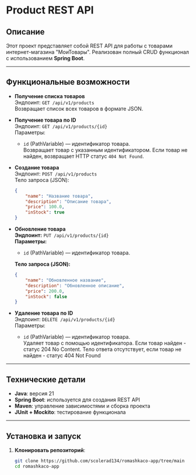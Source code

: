 # Product REST API

## Описание
Этот проект представляет собой REST API для работы с товарами интернет-магазина "МоиТовары". Реализован полный CRUD функционал с использованием **Spring Boot**.

---

## Функциональные возможности

- **Получение списка товаров**  
  Эндпоинт: `GET /api/v1/products`  
  Возвращает список всех товаров в формате JSON.


- **Получение товара по ID**  
  Эндпоинт: `GET /api/v1/products/{id}`  
  Параметры:
    - `id` (PathVariable) — идентификатор товара.  
      Возвращает товар с указанным идентификатором. Если товар не найден, возвращает HTTP статус `404 Not Found`.


- **Создание товара**  
  Эндпоинт: `POST /api/v1/products`  
  Тело запроса (JSON):
  ```json
  {
      "name": "Название товара",
      "description": "Описание товара",
      "price": 100.0,
      "inStock": true
  }


- **Обновление товара**  
  **Эндпоинт:** `PUT /api/v1/products/{id}`  
  **Параметры:**
    - `id` (PathVariable) — идентификатор товара.

  **Тело запроса (JSON):**
  ```json
  {
      "name": "Обновленное название",
      "description": "Обновленное описание",
      "price": 200.0,
      "inStock": false
  }


- **Удаление товара по ID**  
  Эндпоинт: `DELETE /api/v1/products/{id}`  
  Параметры:
    - `id` (PathVariable) — идентификатор товара.  
      Удаляет товар с помощью идентификатора. Если товар найден - статус 204 No Content.
      Тело ответа отсутствует, если товар не найден - статус 404 Not Found

---

## Технические детали
- **Java**: версия 21
- **Spring Boot**: используется для создания REST API
- **Maven**: управление зависимостями и сборка проекта
- **JUnit + Mockito**: тестирование функционала

---

## Установка и запуск

1. **Клонировать репозиторий**:
   ```bash
   git clone https://github.com/scolerad134/romashkaco-app/tree/main
   cd romashkaco-app
